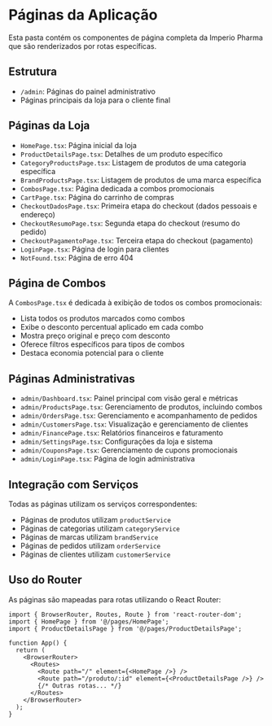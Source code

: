 
# Páginas da Aplicação

Esta pasta contém os componentes de página completa da Imperio Pharma que são renderizados por rotas específicas.

## Estrutura

- `/admin`: Páginas do painel administrativo
- Páginas principais da loja para o cliente final

## Páginas da Loja

- `HomePage.tsx`: Página inicial da loja
- `ProductDetailsPage.tsx`: Detalhes de um produto específico
- `CategoryProductsPage.tsx`: Listagem de produtos de uma categoria específica
- `BrandProductsPage.tsx`: Listagem de produtos de uma marca específica
- `CombosPage.tsx`: Página dedicada a combos promocionais
- `CartPage.tsx`: Página do carrinho de compras
- `CheckoutDadosPage.tsx`: Primeira etapa do checkout (dados pessoais e endereço)
- `CheckoutResumoPage.tsx`: Segunda etapa do checkout (resumo do pedido)
- `CheckoutPagamentoPage.tsx`: Terceira etapa do checkout (pagamento)
- `LoginPage.tsx`: Página de login para clientes
- `NotFound.tsx`: Página de erro 404

## Página de Combos

A `CombosPage.tsx` é dedicada à exibição de todos os combos promocionais:
- Lista todos os produtos marcados como combos
- Exibe o desconto percentual aplicado em cada combo
- Mostra preço original e preço com desconto
- Oferece filtros específicos para tipos de combos
- Destaca economia potencial para o cliente

## Páginas Administrativas

- `admin/Dashboard.tsx`: Painel principal com visão geral e métricas
- `admin/ProductsPage.tsx`: Gerenciamento de produtos, incluindo combos
- `admin/OrdersPage.tsx`: Gerenciamento e acompanhamento de pedidos
- `admin/CustomersPage.tsx`: Visualização e gerenciamento de clientes
- `admin/FinancePage.tsx`: Relatórios financeiros e faturamento
- `admin/SettingsPage.tsx`: Configurações da loja e sistema
- `admin/CouponsPage.tsx`: Gerenciamento de cupons promocionais
- `admin/LoginPage.tsx`: Página de login administrativa

## Integração com Serviços

Todas as páginas utilizam os serviços correspondentes:
- Páginas de produtos utilizam `productService`
- Páginas de categorias utilizam `categoryService`
- Páginas de marcas utilizam `brandService`
- Páginas de pedidos utilizam `orderService`
- Páginas de clientes utilizam `customerService`

## Uso do Router

As páginas são mapeadas para rotas utilizando o React Router:

```tsx
import { BrowserRouter, Routes, Route } from 'react-router-dom';
import { HomePage } from '@/pages/HomePage';
import { ProductDetailsPage } from '@/pages/ProductDetailsPage';

function App() {
  return (
    <BrowserRouter>
      <Routes>
        <Route path="/" element={<HomePage />} />
        <Route path="/produto/:id" element={<ProductDetailsPage />} />
        {/* Outras rotas... */}
      </Routes>
    </BrowserRouter>
  );
}
```
